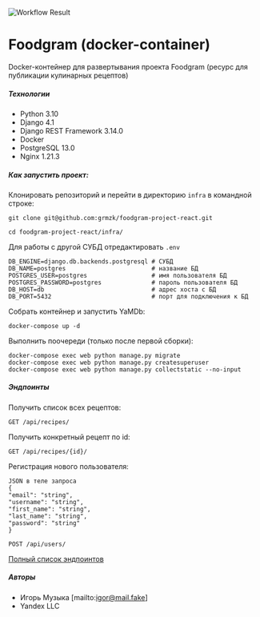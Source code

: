 ![Workflow Result](https://github.com/grmzk/foodgram-project-react/actions/workflows/foodgram_workflow.yml/badge.svg)

# Foodgram (docker-container)
Docker-контейнер для развертывания проекта Foodgram (ресурс для публикации 
кулинарных рецептов)

##### Технологии
- Python 3.10
- Django 4.1
- Django REST Framework 3.14.0
- Docker
- PostgreSQL 13.0
- Nginx 1.21.3

##### Как запустить проект:

Клонировать репозиторий и перейти в директорию `infra` в командной строке:

```
git clone git@github.com:grmzk/foodgram-project-react.git
```

```
cd foodgram-project-react/infra/
```

Для работы с другой СУБД отредактировать `.env`

```
DB_ENGINE=django.db.backends.postgresql # СУБД 
DB_NAME=postgres                        # название БД
POSTGRES_USER=postgres                  # имя пользователя БД
POSTGRES_PASSWORD=postgres              # пароль пользователя БД
DB_HOST=db                              # адрес хоста с БД
DB_PORT=5432                            # порт для подключения к БД
```

Собрать контейнер и запустить YaMDb:

```
docker-compose up -d
```


Выполнить поочереди (только после первой сборки):

```
docker-compose exec web python manage.py migrate
docker-compose exec web python manage.py createsuperuser
docker-compose exec web python manage.py collectstatic --no-input
```

##### Эндпоинты

Получить список всех рецептов:
```
GET /api/recipes/
```

Получить конкретный рецепт по id:
```
GET /api/recipes/{id}/
```

Регистрация нового пользователя:
```
JSON в теле запроса
{
"email": "string",
"username": "string",
"first_name": "string",
"last_name": "string",
"password": "string"
}

POST /api/users/
```

[Полный список эндпоинтов](http://62.84.120.127/api/docs/)

##### Авторы
- Игорь Музыка [mailto:igor@mail.fake]
- Yandex LLC